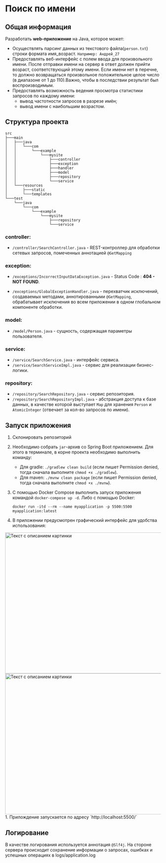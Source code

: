 # Поиск по имени
## Общая информация
Разработать **web-приложение** на Java, которое может:
- Осуществлять парсинг данных из текстового файла(`person.txt`) строки формата
имя_возраст. `Например: Андрей_27`
- Предоставлять веб-интерфейс с полем ввода
для произвольного имени. После отправки имени на сервер
в ответ должен прийти возраст, соответствующий этому
имени. Если имени нет в перечне, то должно возвращаться
произвольное положительное целое число (в диапазоне от 1 до 110).Важно, чтобы в последствии результат
был воспроизводимым.
- Предоставлять возможность ведения просмотра
статистики запросов по каждому имени:
  - вывод частотности запросов в разрезе имён; 
  - вывод имени с наибольшим возрастом.

## Структура проекта
    src
    ├───main
    │   ├───java
    │   │   └───com
    │   │       └───example
    │   │           └───mysite
    │   │               ├───controller
    │   │               ├───exception
    │   │               ├───handler
    │   │               ├───model
    │   │               ├───repository
    │   │               └───service
    │   └───resources
    │       ├───static
    │       └───templates
    └───test
        └───java
            └───com
                └───example
                    └───mysite
                        ├───repository
                        └───service


### controller: 
 
  - `/controller/SearchController.java` - REST-контроллер для обработки сетевых запросов, помеченных аннотацией `@GetMapping` 
                   
### exception:
  
  - `/exceptions/IncorrectInputDataException.java` - Status Code : **404 - NOT FOUND**.
  
  - `/exceptions/GlobalExceptionHandler.java` - перехватчик исключений, создаваемых методами, аннотированными `@GetMapping`, обрабатывает исключения во всем приложении в одном глобальном компоненте обработки.

### model:
  - `/model/Person.java` - сущность, содержащая параметры пользователя.

### service:
   - `/service/SearchService.java` - интерфейс сервиса.
   - `/service/SearchServiceImpl.java` - сервис для реализации бизнес-логики.


### repository:
  - `/repository/SearchRepository.java` - сервис репозитория.
  - `/repository/SearchRepositoryImpl.java` - абстракция доступа к базе данных, в качестве которой выступает `Map` для хранения `Person` и `AtomicInteger` (отвечает за кол-во запросов по имени).

## Запуск приложения
1. Склонировать репозиторий
2. Необходимо собрать `jar`-архив со Spring Boot приложением. Для этого в терминале, в корне проекта необходимо выполнить команду:
      - Для gradle: `./gradlew clean build` (если пишет Permission denied, тогда сначала выполните `chmod +x ./gradlew`).
      - Для maven: `./mvnw clean package` (если пишет Permission denied, тогда сначала выполните `chmod +x ./mvnw`).
3. С помощью Docker Compose выполнить запуск приложения командой `docker-compose up -d`. Либо с помощью Docker: 
   
    `docker run -itd --rm --name myapplication -p 5500:5500 myapplication:latest`
4. В приложении предусмотрен графический интерфейс для удобства использования: 
  <img src="pic/1.png" alt="Текст с описанием картинки" width="800" height="455"/>
  <img src="pic/2.png" alt="Текст с описанием картинки" width="800" height="455"/>
1. Прилождение запускается по адресу `http://localhost:5500/`

## Логирование
В качестве логирования используется аннотация `@Slf4j`. На стороне сервера происходит сохранение информации о запросах, ошибках и успешных операциях в logs/application.log

 
